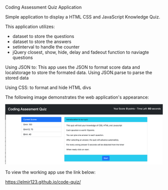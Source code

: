 Coding Assessment Quiz Application

Simple application to display a HTML CSS and JavaScript Knowledge Quiz.

This application utilizes:
- dataset to store the questions
- dataset to store the answers
- setinterval to handle the counter
- jQuery closest, show, hide, delay and fadeout function to naviagte questions

Using JSON to:
This app uses the JSON to format score data and localstorage to store the formated data.
Using JSON.parse to parse the stored data

Using CSS: 
to format and hide HTML divs

The following image demonstrates the web application's appearance:

![HTML/CSS/JavaScript Quiz.](./assets/images/screen.png)

To view the working app use the link below:

https://elmir123.github.io/code-quiz/